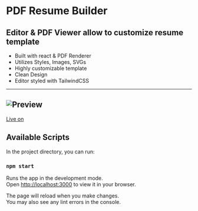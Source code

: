 # PDF Resume Builder

## Editor & PDF Viewer allow to customize resume template
- Built with react & PDF Renderer
- Utilizes Styles, Images, SVGs
- Highly customizable template
- Clean Design
- Editor styled with TailwindCSS

----
![Preview](https://i.imgur.com/86faGIw.png) 
----
[Live on](https://pdfr-esume-builder.vercel.app/)

## Available Scripts

In the project directory, you can run:

### `npm start`

Runs the app in the development mode.\
Open [http://localhost:3000](http://localhost:3000) to view it in your browser.

The page will reload when you make changes.\
You may also see any lint errors in the console.

